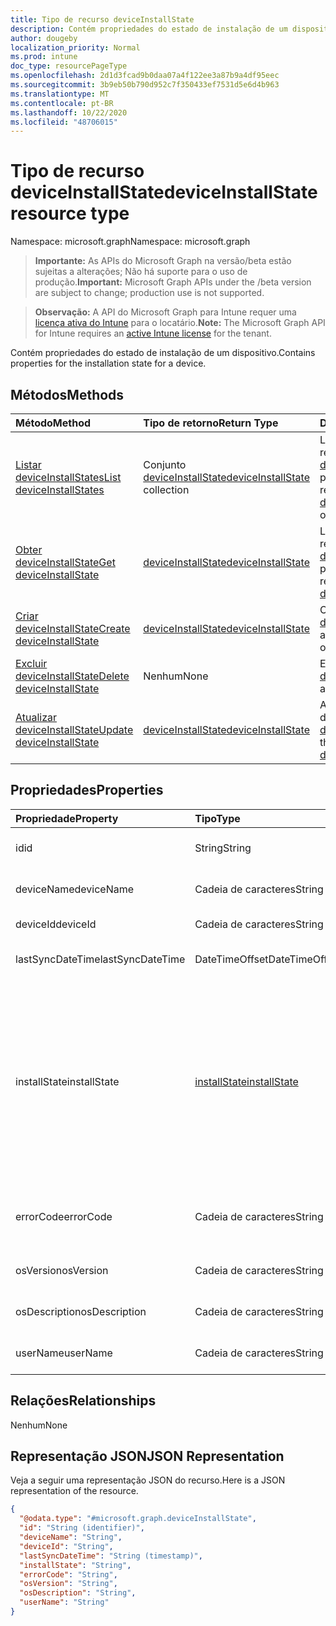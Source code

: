 ```yaml
---
title: Tipo de recurso deviceInstallState
description: Contém propriedades do estado de instalação de um dispositivo.
author: dougeby
localization_priority: Normal
ms.prod: intune
doc_type: resourcePageType
ms.openlocfilehash: 2d1d3fcad9b0daa07a4f122ee3a87b9a4df95eec
ms.sourcegitcommit: 3b9eb50b790d952c7f350433ef7531d5e6d4b963
ms.translationtype: MT
ms.contentlocale: pt-BR
ms.lasthandoff: 10/22/2020
ms.locfileid: "48706015"
---
```

# <a name="deviceinstallstate-resource-type"></a><span data-ttu-id="83092-103">Tipo de recurso deviceInstallState</span><span class="sxs-lookup"><span data-stu-id="83092-103">deviceInstallState resource type</span></span>

<span data-ttu-id="83092-104">Namespace: microsoft.graph</span><span class="sxs-lookup"><span data-stu-id="83092-104">Namespace: microsoft.graph</span></span>

> <span data-ttu-id="83092-105">**Importante:** As APIs do Microsoft Graph na versão/beta estão sujeitas a alterações; Não há suporte para o uso de produção.</span><span class="sxs-lookup"><span data-stu-id="83092-105">**Important:** Microsoft Graph APIs under the /beta version are subject to change; production use is not supported.</span></span>

> <span data-ttu-id="83092-106">**Observação:** A API do Microsoft Graph para Intune requer uma [licença ativa do Intune](https://go.microsoft.com/fwlink/?linkid=839381) para o locatário.</span><span class="sxs-lookup"><span data-stu-id="83092-106">**Note:** The Microsoft Graph API for Intune requires an [active Intune license](https://go.microsoft.com/fwlink/?linkid=839381) for the tenant.</span></span>

<span data-ttu-id="83092-107">Contém propriedades do estado de instalação de um dispositivo.</span><span class="sxs-lookup"><span data-stu-id="83092-107">Contains properties for the installation state for a device.</span></span>

## <a name="methods"></a><span data-ttu-id="83092-108">Métodos</span><span class="sxs-lookup"><span data-stu-id="83092-108">Methods</span></span>
|<span data-ttu-id="83092-109">Método</span><span class="sxs-lookup"><span data-stu-id="83092-109">Method</span></span>|<span data-ttu-id="83092-110">Tipo de retorno</span><span class="sxs-lookup"><span data-stu-id="83092-110">Return Type</span></span>|<span data-ttu-id="83092-111">Descrição</span><span class="sxs-lookup"><span data-stu-id="83092-111">Description</span></span>|
|:---|:---|:---|
|[<span data-ttu-id="83092-112">Listar deviceInstallStates</span><span class="sxs-lookup"><span data-stu-id="83092-112">List deviceInstallStates</span></span>](../api/intune-books-deviceinstallstate-list.md)|<span data-ttu-id="83092-113">Conjunto [deviceInstallState](../resources/intune-books-deviceinstallstate.md)</span><span class="sxs-lookup"><span data-stu-id="83092-113">[deviceInstallState](../resources/intune-books-deviceinstallstate.md) collection</span></span>|<span data-ttu-id="83092-114">Lê propriedades e relações de objetos de [deviceInstallState](../resources/intune-books-deviceinstallstate.md).</span><span class="sxs-lookup"><span data-stu-id="83092-114">List properties and relationships of the [deviceInstallState](../resources/intune-books-deviceinstallstate.md) objects.</span></span>|
|[<span data-ttu-id="83092-115">Obter deviceInstallState</span><span class="sxs-lookup"><span data-stu-id="83092-115">Get deviceInstallState</span></span>](../api/intune-books-deviceinstallstate-get.md)|[<span data-ttu-id="83092-116">deviceInstallState</span><span class="sxs-lookup"><span data-stu-id="83092-116">deviceInstallState</span></span>](../resources/intune-books-deviceinstallstate.md)|<span data-ttu-id="83092-117">Ler propriedades e relações de objetos de [deviceInstallState](../resources/intune-books-deviceinstallstate.md).</span><span class="sxs-lookup"><span data-stu-id="83092-117">Read properties and relationships of the [deviceInstallState](../resources/intune-books-deviceinstallstate.md) object.</span></span>|
|[<span data-ttu-id="83092-118">Criar deviceInstallState</span><span class="sxs-lookup"><span data-stu-id="83092-118">Create deviceInstallState</span></span>](../api/intune-books-deviceinstallstate-create.md)|[<span data-ttu-id="83092-119">deviceInstallState</span><span class="sxs-lookup"><span data-stu-id="83092-119">deviceInstallState</span></span>](../resources/intune-books-deviceinstallstate.md)|<span data-ttu-id="83092-120">Crie um novo objeto de [deviceInstallState](../resources/intune-books-deviceinstallstate.md).</span><span class="sxs-lookup"><span data-stu-id="83092-120">Create a new [deviceInstallState](../resources/intune-books-deviceinstallstate.md) object.</span></span>|
|[<span data-ttu-id="83092-121">Excluir deviceInstallState</span><span class="sxs-lookup"><span data-stu-id="83092-121">Delete deviceInstallState</span></span>](../api/intune-books-deviceinstallstate-delete.md)|<span data-ttu-id="83092-122">Nenhum</span><span class="sxs-lookup"><span data-stu-id="83092-122">None</span></span>|<span data-ttu-id="83092-123">Excluir [deviceInstallState](../resources/intune-books-deviceinstallstate.md).</span><span class="sxs-lookup"><span data-stu-id="83092-123">Deletes a [deviceInstallState](../resources/intune-books-deviceinstallstate.md).</span></span>|
|[<span data-ttu-id="83092-124">Atualizar deviceInstallState</span><span class="sxs-lookup"><span data-stu-id="83092-124">Update deviceInstallState</span></span>](../api/intune-books-deviceinstallstate-update.md)|[<span data-ttu-id="83092-125">deviceInstallState</span><span class="sxs-lookup"><span data-stu-id="83092-125">deviceInstallState</span></span>](../resources/intune-books-deviceinstallstate.md)|<span data-ttu-id="83092-126">Atualizar as propriedades de um objeto de [deviceInstallState](../resources/intune-books-deviceinstallstate.md).</span><span class="sxs-lookup"><span data-stu-id="83092-126">Update the properties of a [deviceInstallState](../resources/intune-books-deviceinstallstate.md) object.</span></span>|

## <a name="properties"></a><span data-ttu-id="83092-127">Propriedades</span><span class="sxs-lookup"><span data-stu-id="83092-127">Properties</span></span>
|<span data-ttu-id="83092-128">Propriedade</span><span class="sxs-lookup"><span data-stu-id="83092-128">Property</span></span>|<span data-ttu-id="83092-129">Tipo</span><span class="sxs-lookup"><span data-stu-id="83092-129">Type</span></span>|<span data-ttu-id="83092-130">Descrição</span><span class="sxs-lookup"><span data-stu-id="83092-130">Description</span></span>|
|:---|:---|:---|
|<span data-ttu-id="83092-131">id</span><span class="sxs-lookup"><span data-stu-id="83092-131">id</span></span>|<span data-ttu-id="83092-132">String</span><span class="sxs-lookup"><span data-stu-id="83092-132">String</span></span>|<span data-ttu-id="83092-133">Chave da entidade.</span><span class="sxs-lookup"><span data-stu-id="83092-133">Key of the entity.</span></span>|
|<span data-ttu-id="83092-134">deviceName</span><span class="sxs-lookup"><span data-stu-id="83092-134">deviceName</span></span>|<span data-ttu-id="83092-135">Cadeia de caracteres</span><span class="sxs-lookup"><span data-stu-id="83092-135">String</span></span>|<span data-ttu-id="83092-136">Nome do dispositivo.</span><span class="sxs-lookup"><span data-stu-id="83092-136">Device name.</span></span>|
|<span data-ttu-id="83092-137">deviceId</span><span class="sxs-lookup"><span data-stu-id="83092-137">deviceId</span></span>|<span data-ttu-id="83092-138">Cadeia de caracteres</span><span class="sxs-lookup"><span data-stu-id="83092-138">String</span></span>|<span data-ttu-id="83092-139">ID do dispositivo.</span><span class="sxs-lookup"><span data-stu-id="83092-139">Device Id.</span></span>|
|<span data-ttu-id="83092-140">lastSyncDateTime</span><span class="sxs-lookup"><span data-stu-id="83092-140">lastSyncDateTime</span></span>|<span data-ttu-id="83092-141">DateTimeOffset</span><span class="sxs-lookup"><span data-stu-id="83092-141">DateTimeOffset</span></span>|<span data-ttu-id="83092-142">Última sincronização de data e hora.</span><span class="sxs-lookup"><span data-stu-id="83092-142">Last sync date and time.</span></span>|
|<span data-ttu-id="83092-143">installState</span><span class="sxs-lookup"><span data-stu-id="83092-143">installState</span></span>|[<span data-ttu-id="83092-144">installState</span><span class="sxs-lookup"><span data-stu-id="83092-144">installState</span></span>](../resources/intune-books-installstate.md)|<span data-ttu-id="83092-145">O estado de instalação do livro eletrônico.</span><span class="sxs-lookup"><span data-stu-id="83092-145">The install state of the eBook.</span></span> <span data-ttu-id="83092-146">Os valores possíveis são: `notApplicable`, `installed`, `failed`, `notInstalled`, `uninstallFailed`, `unknown`.</span><span class="sxs-lookup"><span data-stu-id="83092-146">Possible values are: `notApplicable`, `installed`, `failed`, `notInstalled`, `uninstallFailed`, `unknown`.</span></span>|
|<span data-ttu-id="83092-147">errorCode</span><span class="sxs-lookup"><span data-stu-id="83092-147">errorCode</span></span>|<span data-ttu-id="83092-148">Cadeia de caracteres</span><span class="sxs-lookup"><span data-stu-id="83092-148">String</span></span>|<span data-ttu-id="83092-149">O código de erro de falhas de instalação.</span><span class="sxs-lookup"><span data-stu-id="83092-149">The error code for install failures.</span></span>|
|<span data-ttu-id="83092-150">osVersion</span><span class="sxs-lookup"><span data-stu-id="83092-150">osVersion</span></span>|<span data-ttu-id="83092-151">Cadeia de caracteres</span><span class="sxs-lookup"><span data-stu-id="83092-151">String</span></span>|<span data-ttu-id="83092-152">Versão do sistema operacional.</span><span class="sxs-lookup"><span data-stu-id="83092-152">OS Version.</span></span>|
|<span data-ttu-id="83092-153">osDescription</span><span class="sxs-lookup"><span data-stu-id="83092-153">osDescription</span></span>|<span data-ttu-id="83092-154">Cadeia de caracteres</span><span class="sxs-lookup"><span data-stu-id="83092-154">String</span></span>|<span data-ttu-id="83092-155">Descrição do sistema operacional.</span><span class="sxs-lookup"><span data-stu-id="83092-155">OS Description.</span></span>|
|<span data-ttu-id="83092-156">userName</span><span class="sxs-lookup"><span data-stu-id="83092-156">userName</span></span>|<span data-ttu-id="83092-157">Cadeia de caracteres</span><span class="sxs-lookup"><span data-stu-id="83092-157">String</span></span>|<span data-ttu-id="83092-158">Nome de usuário do dispositivo.</span><span class="sxs-lookup"><span data-stu-id="83092-158">Device User Name.</span></span>|

## <a name="relationships"></a><span data-ttu-id="83092-159">Relações</span><span class="sxs-lookup"><span data-stu-id="83092-159">Relationships</span></span>
<span data-ttu-id="83092-160">Nenhum</span><span class="sxs-lookup"><span data-stu-id="83092-160">None</span></span>

## <a name="json-representation"></a><span data-ttu-id="83092-161">Representação JSON</span><span class="sxs-lookup"><span data-stu-id="83092-161">JSON Representation</span></span>
<span data-ttu-id="83092-162">Veja a seguir uma representação JSON do recurso.</span><span class="sxs-lookup"><span data-stu-id="83092-162">Here is a JSON representation of the resource.</span></span>
<!-- {
  "blockType": "resource",
  "keyProperty": "id",
  "@odata.type": "microsoft.graph.deviceInstallState"
}
-->
``` json
{
  "@odata.type": "#microsoft.graph.deviceInstallState",
  "id": "String (identifier)",
  "deviceName": "String",
  "deviceId": "String",
  "lastSyncDateTime": "String (timestamp)",
  "installState": "String",
  "errorCode": "String",
  "osVersion": "String",
  "osDescription": "String",
  "userName": "String"
}
```





